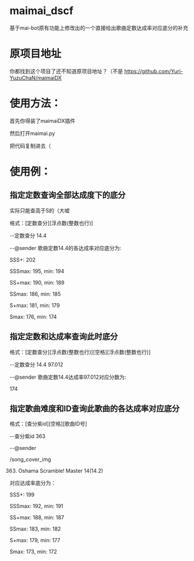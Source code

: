 # maimai_dscf
基于mai-bot原有功能上修改出的一个直接给出歌曲定数达成率对应底分的补充

# 原项目地址
你都找到这个项目了还不知道原项目地址？（不是
https://github.com/Yuri-YuzuChaN/maimaiDX

# 使用方法：

首先你得装了maimaiDX插件

然后打开maimai.py

把代码复制进去（


# 使用例：
## 指定定数查询全部达成度下的底分
实际只能查高于S的（大嘘

格式：[定数查分][浮点数(整数也行)]

--定数查分 14.4

--@sender 歌曲定数14.4的各达成率对应底分为:

SSS+: 202

SSSmax: 195, min: 194

SS+max: 190, min: 189

SSmax: 186, min: 185

S+max: 181, min: 179

Smax: 176, min: 174

## 指定定数和达成率查询此时底分
格式：[定数查分][浮点数(整数也行)][空格][浮点数(整数也行)]

--定数查分 14.4 97.012

--@sender 歌曲定数14.4达成率97.012对应分数为:

174


## 指定歌曲难度和ID查询此歌曲的各达成率对应底分
格式：[查分紫id][空格][歌曲ID号]

--查分紫id 363

--@sender

/song_cover_img

363. Oshama Scramble! Master 14(14.2)

对应达成率底分为：

SSS+: 199

SSSmax: 192, min: 191

SS+max: 188, min: 187

SSmax: 183, min: 182

S+max: 179, min: 177

Smax: 173, min: 172
